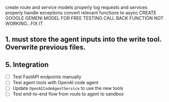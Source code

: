 create route and service models
properly log requests and services
properly handle exceptions
convert relevant functions to async
CREATE GOOGLE GEMENI MODEL FOR FREE TESTING
CALL BACK FUNCTION NOT WORKING...FIX IT

## 1. must store the agent inputs into the write tool. Overwrite previous files.

## 5. Integration

- [ ] Test FastAPI endpoints manually
- [ ] Test agent tools with OpenAI code agent
- [ ] Update `OpenAICodeAgentService` to use the new tools
- [ ] Test end-to-end flow from route to agent to sandbox
